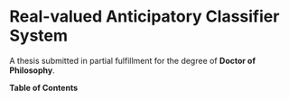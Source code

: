 # Real-valued Anticipatory Classifier System

A thesis submitted in partial fulfillment for the degree of **Doctor of Philosophy**.

**Table of Contents**
```{tableofcontents}
```
